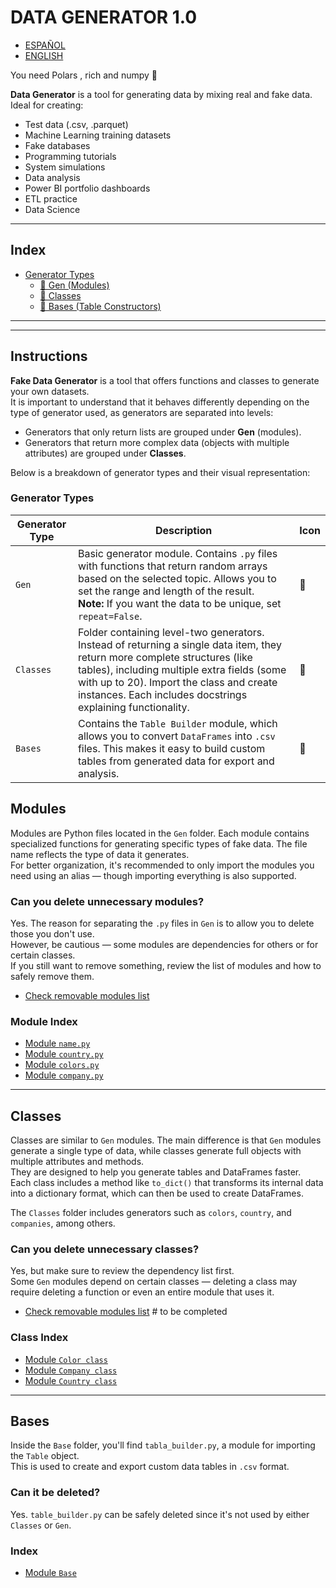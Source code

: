 # DATA GENERATOR 1.0

- [ESPAÑOL](README_es.md)
- [ENGLISH](README.md)

You need Polars , rich and numpy 🙂

**Data Generator** is a tool for generating data by mixing real and fake data. Ideal for creating:

- Test data (.csv, .parquet)
- Machine Learning training datasets
- Fake databases
- Programming tutorials
- System simulations
- Data analysis
- Power BI portfolio dashboards
- ETL practice
- Data Science

---

## Index
- [Generator Types](#generator-types)
  - [📒 Gen (Modules)](#modules)
  - [📕 Classes](#classes)
  - [📙 Bases (Table Constructors)](#bases)
---

---

## Instructions

**Fake Data Generator** is a tool that offers functions and classes to generate your own datasets.  
It is important to understand that it behaves differently depending on the type of generator used, as generators are separated into levels:

- Generators that only return lists are grouped under **Gen** (modules).
- Generators that return more complex data (objects with multiple attributes) are grouped under **Classes**.

Below is a breakdown of generator types and their visual representation:

### Generator Types

| Generator Type | Description                                                                                                                                                                                                                                                                             | Icon |
|----------------|-----------------------------------------------------------------------------------------------------------------------------------------------------------------------------------------------------------------------------------------------------------------------------------------|------|
| `Gen`          | Basic generator module. Contains `.py` files with functions that return random arrays based on the selected topic. Allows you to set the range and length of the result. <br>**Note:** If you want the data to be unique, set `repeat=False`.                                          | 📒   |
| `Classes`      | Folder containing level-two generators. Instead of returning a single data item, they return more complete structures (like tables), including multiple extra fields (some with up to 20). Import the class and create instances. Each includes docstrings explaining functionality.     | 📕   |
| `Bases`        | Contains the `Table Builder` module, which allows you to convert `DataFrames` into `.csv` files. This makes it easy to build custom tables from generated data for export and analysis.                                                                                                 | 📙   |

## Modules

Modules are Python files located in the `Gen` folder. Each module contains specialized functions for generating specific types of fake data. The file name reflects the type of data it generates.  
For better organization, it's recommended to only import the modules you need using an alias — though importing everything is also supported.

### Can you delete unnecessary modules?

Yes. The reason for separating the `.py` files in `Gen` is to allow you to delete those you don't use.  
However, be cautious — some modules are dependencies for others or for certain classes.  
If you still want to remove something, review the list of modules and how to safely remove them.

- [Check removable modules list](listadearchivosborrar)

### Module Index

- [Module `name.py`](Documentation/Modules/lang/En/name_es.md)
- [Module `country.py`](Documentation/Modules/lang/En/country.md)
- [Module `colors.py`](Documentation/Modules/lang/En/colors.md)
- [Module `company.py`](Documentation/Modules/lang/En/company.md)

---

## Classes

Classes are similar to `Gen` modules. The main difference is that `Gen` modules generate a single type of data, while classes generate full objects with multiple attributes and methods.  
They are designed to help you generate tables and DataFrames faster.  
Each class includes a method like `to_dict()` that transforms its internal data into a dictionary format, which can then be used to create DataFrames.

The `Classes` folder includes generators such as `colors`, `country`, and `companies`, among others.

### Can you delete unnecessary classes?

Yes, but make sure to review the dependency list first.  
Some `Gen` modules depend on certain classes — deleting a class may require deleting a function or even an entire module that uses it.

- [Check removable modules list](/Documentation/Files_en.md) # to be completed

### Class Index

- [Module `Color class`](Documentation/Classes/lang/Es/color.md)
- [Module `Company class`](Documentation/Classes/lang/Es/Company.md)
- [Module `Country class`](Documentation/Classes/lang/Es/country.md)

---

## Bases

Inside the `Base` folder, you'll find `tabla_builder.py`, a module for importing the `Table` object.  
This is used to create and export custom data tables in `.csv` format.

### Can it be deleted?

Yes. `table_builder.py` can be safely deleted since it's not used by either `Classes` or `Gen`.

### Index

- [Module `Base`](Documentation/Bases/lang/En/Table_Builder.md)
